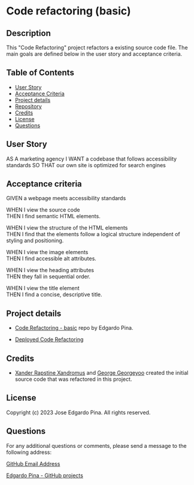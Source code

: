 # Code refactoring (basic)

## Description

This "Code Refactoring" project refactors a existing source code file. The main goals are defined below in the user
story and acceptance criteria.

## Table of Contents

- [User Story](#user-story)
- [Acceptance Criteria](#acceptance-criteria)
- [Project details](#project-details)
- [Repository](#repository)
- [Credits](#credits)
- [License](#license)
- [Questions](#questions)

## User Story

AS A marketing agency I WANT a codebase that follows accessibility standards SO THAT our own site is optimized for
search engines

## Acceptance criteria

GIVEN a webpage meets accessibility standards  

WHEN I view the source code  
THEN I find semantic HTML elements. 
  
WHEN I view the structure of the HTML elements  
THEN I find that the elements follow a logical structure independent of
styling and positioning.  

WHEN I view the image elements  
THEN I find accessible alt attributes.  

WHEN I view the heading attributes  
THEN they fall in sequential order.  

WHEN I view the title element  
THEN I find a concise, descriptive title.

## Project details

-  [Code Refactoring - basic](https://github.com/eplp/code-refactoring-b) repo by Edgardo Pina.  

-  [Deployed Code Refactoring](https://eplp.github.io/code-refactoring-b/)

## Credits

- [Xander Rapstine Xandromus](https://github.com/Xandromus) and [George Georgeyoo](https://github.com/Georgeyoo) created the initial source code that was refactored in this project.

## License

Copyright (c) 2023 Jose Edgardo Pina. All rights reserved.

## Questions

For any additional questions or comments, please send a message to the following address:

[GitHub Email Address](mailto:edgardopina57@gmail.com)  

[Edgardo Pina - GitHub projects](https//:www.github.com/eplp)
